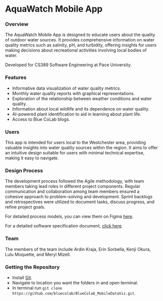 # AquaWatch Mobile App

### Overview
The AquaWatch Mobile App is designed to educate users about the quality of outdoor water sources. It provides comprehensive information on water quality metrics such as salinity, pH, and turbidity, offering insights for users making decisions about recreational activities involving local bodies of water.

Developed for CS389 Software Engineering at Pace University.

### Features
- Informative data visualization of water quality metrics.
- Monthly water quality reports with graphical representations.
- Exploration of the relationship between weather conditions and water quality.
- Information about local wildlife and its dependence on water quality.
- AI-powered plant identification to aid in learning about plant life.
- Access to Blue CoLab blogs.

### Users
This app is intended for users local to the Westchester area, providing valuable insights into water quality sources within the region. It aims to offer an intuitive design suitable for users with minimal technical expertise, making it easy to navigate.

### Design Process
The development process followed the Agile methodology, with team members taking lead roles in different project components. Regular communication and collaboration among team members ensured a cohesive approach to problem-solving and development. Sprint backlogs and retrospectives were utilized to document tasks, discuss progress, and refine project goals.

For detailed process models, you can view them on Figma [here](https://www.figma.com/file/uJjPdsJa7TlWOKbDHLzF6J/Aqua-Watch-Mobile-Process-Models?type=whiteboard&node-id=603%3A139&t=85cESlU5WJ58xvd3-1).

For a detailed software specification document, [click here](https://docs.google.com/document/d/1jLOfLNpO9n5WtAkfG0nEC0G0osjd11xt/edit?usp=sharing&ouid=111444997732881039746&rtpof=true&sd=true).

### Team
The members of the team include Ardin Kraja, Erin Sorbella, Kenji Okura, Lulu Moquette, and Meryl Mizell.

### Getting the Repository
- Install [Git](https://git-scm.com/).
- Navigate to location you want the folders in and open terminal.
- In terminal run `git clone https://github.com/bluecolab/BlueColab_MobileDataViz.git`.
